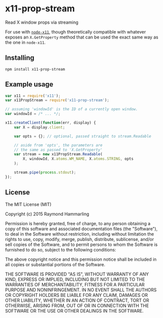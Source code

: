 # x11-prop-stream
Read X window props via streaming

For use with [`node-x11`](https://github.com/sidorares/node-x11), though theoretically compatible with whatever exposes an `X.GetProperty` method that can be used the exact same way as the one in `node-x11`.

## Installing
`npm install x11-prop-stream`

## Example usage
```js
var x11 = require('x11');
var x11PropStream = require('x11-prop-stream');

// assuming 'windowId' is the ID of a currently open window.
var windowId = /* ... */;

x11.createClient(function(err, display) {
    var X = display.client;

    var opts = {}; // optional, passed straight to stream.Readable

    // aside from 'opts', the parameters are
    // the same as passed to 'X.GetProperty'
    var stream = new x11PropStream.Readable(
        X, windowId, X.atoms.WM_NAME, X.atoms.STRING, opts
    );

    stream.pipe(process.stdout);
});
```

## License
The MIT License (MIT)

Copyright (c) 2015 Raymond Hammarling

Permission is hereby granted, free of charge, to any person obtaining a copy of this software and associated documentation files (the "Software"), to deal in the Software without restriction, including without limitation the rights to use, copy, modify, merge, publish, distribute, sublicense, and/or sell copies of the Software, and to permit persons to whom the Software is furnished to do so, subject to the following conditions:

The above copyright notice and this permission notice shall be included in all copies or substantial portions of the Software.

THE SOFTWARE IS PROVIDED "AS IS", WITHOUT WARRANTY OF ANY KIND, EXPRESS OR IMPLIED, INCLUDING BUT NOT LIMITED TO THE WARRANTIES OF MERCHANTABILITY, FITNESS FOR A PARTICULAR PURPOSE AND NONINFRINGEMENT. IN NO EVENT SHALL THE AUTHORS OR COPYRIGHT HOLDERS BE LIABLE FOR ANY CLAIM, DAMAGES OR OTHER LIABILITY, WHETHER IN AN ACTION OF CONTRACT, TORT OR OTHERWISE, ARISING FROM, OUT OF OR IN CONNECTION WITH THE SOFTWARE OR THE USE OR OTHER DEALINGS IN THE SOFTWARE.
